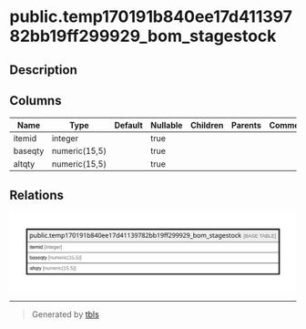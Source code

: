 # public.temp170191b840ee17d41139782bb19ff299929_bom_stagestock

## Description

## Columns

| Name | Type | Default | Nullable | Children | Parents | Comment |
| ---- | ---- | ------- | -------- | -------- | ------- | ------- |
| itemid | integer |  | true |  |  |  |
| baseqty | numeric(15,5) |  | true |  |  |  |
| altqty | numeric(15,5) |  | true |  |  |  |

## Relations

![er](public.temp170191b840ee17d41139782bb19ff299929_bom_stagestock.svg)

---

> Generated by [tbls](https://github.com/k1LoW/tbls)

